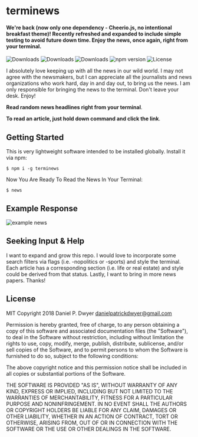 # terminews

#### We're back (now only one dependency - Cheerio.js, no intentional breakfast theme)! Recently refreshed and expanded to include simple testing to avoid future down time. Enjoy the news, once again, right from your terminal.

![Downloads](https://img.shields.io/npm/dw/terminews.svg)
![Downloads](https://img.shields.io/npm/dm/terminews.svg)
![Downloads](https://img.shields.io/npm/dt/terminews.svg)
![npm version](https://img.shields.io/npm/v/terminews.svg)
![License](https://img.shields.io/npm/l/terminews.svg)

I absolutely love keeping up with all the news in our wild world. I may not agree with the newsmakers, but I can appreciate all the journalists and news organizations who work hard, day in and day out, to bring us the news. I am only responsible for bringing the news to the terminal. Don't leave your desk. Enjoy!

 **Read random news headlines right from your terminal**.

 **To read an article, just hold down command and click the link**.


## Getting Started

This is very lightweight software intended to be installed globally. Install it via npm:

```shell
$ npm i -g terminews
```


Now You Are Ready To Read the News In Your Terminal:

```shell
$ news
```


## Example Response

![example news](http://i66.tinypic.com/k3xh0h.png)

## Seeking Input & Help

I want to expand and grow this repo. I would love to incorporate some search filters via flags (i.e. -nopolitics or -sports) and style the terminal. Each article has a corresponding section (i.e. life or real estate) and style could be derived from that status. Lastly, I want to bring in more news papers. Thanks!

## License

MIT
Copyright 2018 Daniel P. Dwyer <danielpatrickdwyer@gmail.com>

Permission is hereby granted, free of charge, to any person obtaining a copy of this software and associated documentation files (the "Software"), to deal in the Software without restriction, including without limitation the rights to use, copy, modify, merge, publish, distribute, sublicense, and/or sell copies of the Software, and to permit persons to whom the Software is furnished to do so, subject to the following conditions:

The above copyright notice and this permission notice shall be included in all copies or substantial portions of the Software.

THE SOFTWARE IS PROVIDED "AS IS", WITHOUT WARRANTY OF ANY KIND, EXPRESS OR IMPLIED, INCLUDING BUT NOT LIMITED TO THE WARRANTIES OF MERCHANTABILITY, FITNESS FOR A PARTICULAR PURPOSE AND NONINFRINGEMENT. IN NO EVENT SHALL THE AUTHORS OR COPYRIGHT HOLDERS BE LIABLE FOR ANY CLAIM, DAMAGES OR OTHER LIABILITY, WHETHER IN AN ACTION OF CONTRACT, TORT OR OTHERWISE, ARISING FROM, OUT OF OR IN CONNECTION WITH THE SOFTWARE OR THE USE OR OTHER DEALINGS IN THE SOFTWARE.
